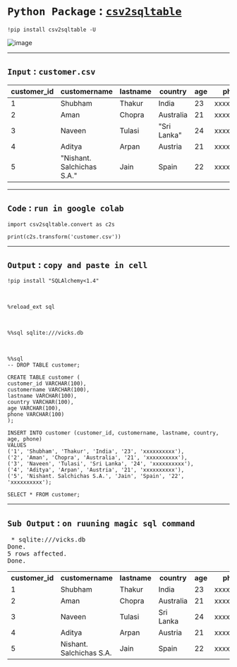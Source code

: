 # `Python Package` : [`csv2sqltable`](https://pypi.org/project/csv2sqltable/)

    !pip install csv2sqltable -U

![image](https://github.com/imvickykumar999/csv2sqltable/assets/50515418/d10799b2-875d-46ff-81f6-565771f6c44f)

-----------

`Input` : `customer.csv`
------

customer_id | customername | lastname | country | age | phone
----------- | ------------ | -------- | ------- | --- | -----
1 | Shubham | Thakur | India | 23 | xxxxxxxxxx
2 | Aman | Chopra | Australia | 21 | xxxxxxxxxx
3 | Naveen | Tulasi | "Sri Lanka" | 24 | xxxxxxxxxx
4 | Aditya | Arpan | Austria | 21 | xxxxxxxxxx
5 | "Nishant. Salchichas S.A." | Jain | Spain | 22 | xxxxxxxxxx

--------

`Code` : `run in google colab`
-----

    import csv2sqltable.convert as c2s
    
    print(c2s.transform('customer.csv'))

------------

`Output` : `copy and paste in cell`
-------

    !pip install "SQLAlchemy<1.4"

<br>

    %reload_ext sql

<br>

    %%sql sqlite:///vicks.db

<br>

    %%sql
    -- DROP TABLE customer;
    
    CREATE TABLE customer (
    customer_id VARCHAR(100),
    customername VARCHAR(100),
    lastname VARCHAR(100),
    country VARCHAR(100),
    age VARCHAR(100),
    phone VARCHAR(100)
    );
    
    INSERT INTO customer (customer_id, customername, lastname, country, age, phone)
    VALUES
    ('1', 'Shubham', 'Thakur', 'India', '23', 'xxxxxxxxxx'),
    ('2', 'Aman', 'Chopra', 'Australia', '21', 'xxxxxxxxxx'),
    ('3', 'Naveen', 'Tulasi', 'Sri Lanka', '24', 'xxxxxxxxxx'),
    ('4', 'Aditya', 'Arpan', 'Austria', '21', 'xxxxxxxxxx'),
    ('5', 'Nishant. Salchichas S.A.', 'Jain', 'Spain', '22', 'xxxxxxxxxx');
    
    SELECT * FROM customer;

------------

`Sub Output` : `on ruuning magic sql command`
-----------

<div id="output-area"><span id="output-header"> </span><div id="output-body"><div class="stream output-id-1"><div class="output_subarea output_text"><pre> * sqlite:///vicks.db
Done.
5 rows affected.
Done.
</pre></div></div><div class="execute_result output-id-2"><div class="output_subarea output_html rendered_html"><table>
    <tbody><tr>
        <th>customer_id</th>
        <th>customername</th>
        <th>lastname</th>
        <th>country</th>
        <th>age</th>
        <th>phone</th>
    </tr>
    <tr>
        <td>1</td>
        <td>Shubham</td>
        <td>Thakur</td>
        <td>India</td>
        <td>23</td>
        <td>xxxxxxxxxx</td>
    </tr>
    <tr>
        <td>2</td>
        <td>Aman</td>
        <td>Chopra</td>
        <td>Australia</td>
        <td>21</td>
        <td>xxxxxxxxxx</td>
    </tr>
    <tr>
        <td>3</td>
        <td>Naveen</td>
        <td>Tulasi</td>
        <td>Sri Lanka</td>
        <td>24</td>
        <td>xxxxxxxxxx</td>
    </tr>
    <tr>
        <td>4</td>
        <td>Aditya</td>
        <td>Arpan</td>
        <td>Austria</td>
        <td>21</td>
        <td>xxxxxxxxxx</td>
    </tr>
    <tr>
        <td>5</td>
        <td>Nishant. Salchichas S.A.</td>
        <td>Jain</td>
        <td>Spain</td>
        <td>22</td>
        <td>xxxxxxxxxx</td>
    </tr>
</tbody></table></div></div></div><span id="output-footer"></span></div>


